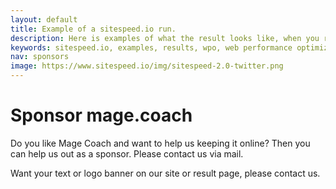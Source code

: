 ```yaml
---
layout: default
title: Example of a sitespeed.io run.
description: Here is examples of what the result looks like, when you run sitespeed.io.
keywords: sitespeed.io, examples, results, wpo, web performance optimization
nav: sponsors
image: https://www.sitespeed.io/img/sitespeed-2.0-twitter.png
---
```


# Sponsor mage.coach

Do you like Mage Coach and want to help us keeping it online? Then you can help us out as a sponsor. Please contact us via mail.

Want your text or logo banner on our site or result page, please contact us.
